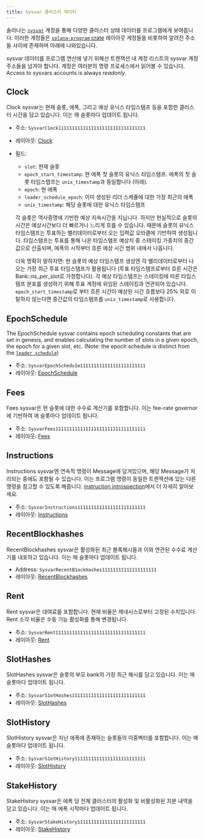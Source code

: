 ```yaml
---
title: Sysvar 클러스터 데이터
---
```


솔라나는 [`sysvar`](terminology.md#sysvar) 계정을 통해 다양한 클러스터 상태 데이터를 프로그램에게 보여줍니다. 이러한 계정들은 [`solana-program` crate](https://docs.rs/solana-program/VERSION_FOR_DOCS_RS/solana_program/sysvar/index.html) 레이아웃 계정들을 비롯하여 알려진 주소들 사이에 존재하며 아래에 나와있습니다.

sysvar 데이터를 프로그램 연산에 넣기 위해선 트랜잭션 내 계정 리스트의 sysvar 계정 주소들을 넘겨야 합니다. 계정은 여러분의 명령 프로세스에서 읽어볼 수 있습니다. Access to sysvars accounts is always _readonly_.

## Clock

Clock sysvar는 현재 슬롯, 에폭, 그리고 예상 유닉스 타임스탬프 등을 포함한 클러스터 시간을 담고 있습니다. 이는 매 슬롯마다 업데이트 됩니다.

- 주소: `SysvarC1ock11111111111111111111111111111111`
- 레이아웃: [Clock](https://docs.rs/solana-program/VERSION_FOR_DOCS_RS/solana_program/clock/struct.Clock.html)
- 필드:

  - `slot`: 현재 슬롯
  - `epoch_start_timestamp`: 현 에폭 첫 슬롯의 유닉스 타임스탬프. 에폭의 첫 슬롯 타임스탭프는 `unix_timestamp`과 동일합니다 (아래).
  - `epoch`: 현 에폭
  - `leader_schedule_epoch`: 이미 생성된 리더 스케쥴에 대한 가장 최근의 에폭
  - `unix_timestamp`: 해당 슬롯에 대한 유닉스 타임스탬프

  각 슬롯은 역사증명에 기반한 예상 지속시간을 지닙니다. 하지만 현실적으로 슬롯의 시간은 예상시간보다 더 빠르거나 느리게 흐를 수 있습니다. 때문에 슬롯의 유닉스 타임스탬프는 투표하는 밸리데이터로부터 오는 입력값 오라클에 기반하여 생성됩니다. 타임스탬프는 투표를 통해 나온 타임스탬프 예상치 중 스테이킹 가중치의 중간값으로 산출되며, 에폭의 시작부터 흐른 예상 시간 범위 내에서 나옵니다.

  더욱 명확히 말하자면: 현 슬롯의 예상 타임스탬프 생성엔 각 밸리데이터로부터 나오는 가장 최근 투표 타임스탬프가 활용됩니다 (투표 타임스탬프로부터 흐른 시간은 Bank::ns_per_slot로 가정합니다). 각 예상 타임스탬프는 스테이킹에 따른 타임스탬프 분포를 생성하기 위해 투표 계정에 위임된 스테이킹과 연관되어 있습니다. `epoch_start_timestamp`로 부터 흐른 시간이 예상된 시간 흐름보다 25% 외로 이탈하지 않는다면 중간값의 타임스탬프를 `unix_timestamp`로 사용합니다.

## EpochSchedule

The EpochSchedule sysvar contains epoch scheduling constants that are set in genesis, and enables calculating the number of slots in a given epoch, the epoch for a given slot, etc. (Note: the epoch schedule is distinct from the [`leader schedule`](terminology.md#leader-schedule))

- 주소: `SysvarEpochSchedu1e111111111111111111111111`
- 레이아웃: [EpochSchedule](https://docs.rs/solana-program/VERSION_FOR_DOCS_RS/solana_program/epoch_schedule/struct.EpochSchedule.html)

## Fees

Fees sysvar은 현 슬롯에 대한 수수료 계산기를 포함합니다. 이는 fee-rate governor에 기반하여 매 슬롯마다 업데이트 됩니다.

- 주소: `SysvarFees111111111111111111111111111111111`
- 레이아웃: [Fees](https://docs.rs/solana-program/VERSION_FOR_DOCS_RS/solana_program/sysvar/fees/struct.Fees.html)

## Instructions

Instructions sysvar엔 연속적 명령이 Message에 담겨있으며, 해당 Message가 처리되는 중에도 포함될 수 있습니다. 이는 프로그램 명령이 동일한 트랜잭션에 있는 다른 명령을 참고할 수 있도록 해줍니다. [instruction introspection](implemented-proposals/instruction_introspection.md)에서 더 자세히 알아보세요.

- 주소: `Sysvar1nstructions1111111111111111111111111`
- 레이아웃: [Instructions](https://docs.rs/solana-program/VERSION_FOR_DOCS_RS/solana_program/sysvar/instructions/struct.Instructions.html)

## RecentBlockhashes

RecentBlockhashes sysvar은 활성화된 최근 블록해시들과 이와 연관된 수수료 계산기를 내포하고 있습니다. 이는 매 슬롯마다 업데이트 됩니다.

- Address: `SysvarRecentB1ockHashes11111111111111111111`
- 레이아웃: [RecentBlockhashes](https://docs.rs/solana-program/VERSION_FOR_DOCS_RS/solana_program/sysvar/recent_blockhashes/struct.RecentBlockhashes.html)

## Rent

Rent sysvar은 대여료를 포함합니다. 현재 비율은 제네시스로부터 고정된 수치입니다. Rent 소각 비율은 수동 기능 활성화를 통해 변경됩니다.

- 주소: `SysvarRent111111111111111111111111111111111`
- 레이아웃: [Rent](https://docs.rs/solana-program/VERSION_FOR_DOCS_RS/solana_program/rent/struct.Rent.html)

## SlotHashes

SlotHashes sysvar은 슬롯의 부모 bank의 가장 최근 해시를 담고 있습니다. 이는 매 슬롯마다 업데이트 됩니다.

- 주소: `SysvarS1otHashes111111111111111111111111111`
- 레이아웃: [SlotHashes](https://docs.rs/solana-program/VERSION_FOR_DOCS_RS/solana_program/slot_hashes/struct.SlotHashes.html)

## SlotHistory

SlotHistory sysvar은 지난 에폭에 존재하는 슬롯들의 이중벡터를 포함합니다. 이는 매 슬롯마다 업데이트 됩니다.

- 주소: `SysvarS1otHistory11111111111111111111111111`
- 레이아웃: [SlotHistory](https://docs.rs/solana-program/VERSION_FOR_DOCS_RS/solana_program/slot_history/struct.SlotHistory.html)

## StakeHistory

StakeHistory sysvar은 에폭 당 전체 클러스터의 활성화 및 비활성화된 지분 내역을 담고 있습니다. 이는 매 에폭 시작마다 업데이트 됩니다.

- 주소: `SysvarStakeHistory1111111111111111111111111`
- 레이아웃: [StakeHistory](https://docs.rs/solana-program/VERSION_FOR_DOCS_RS/solana_program/stake_history/struct.StakeHistory.html)
